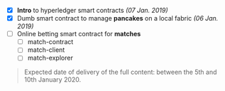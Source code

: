 - [x] **Intro** to hyperledger smart contracts *(07 Jan. 2019)*
- [x] Dumb smart contract to manage **pancakes** on a local fabric *(06 Jan. 2019)*
- [ ] Online betting smart contract for **matches**
  - [ ] match-contract
  - [ ] match-client
  - [ ] match-explorer

>  Expected date of delivery of the full content: between the 5th and 10th January 2020.
